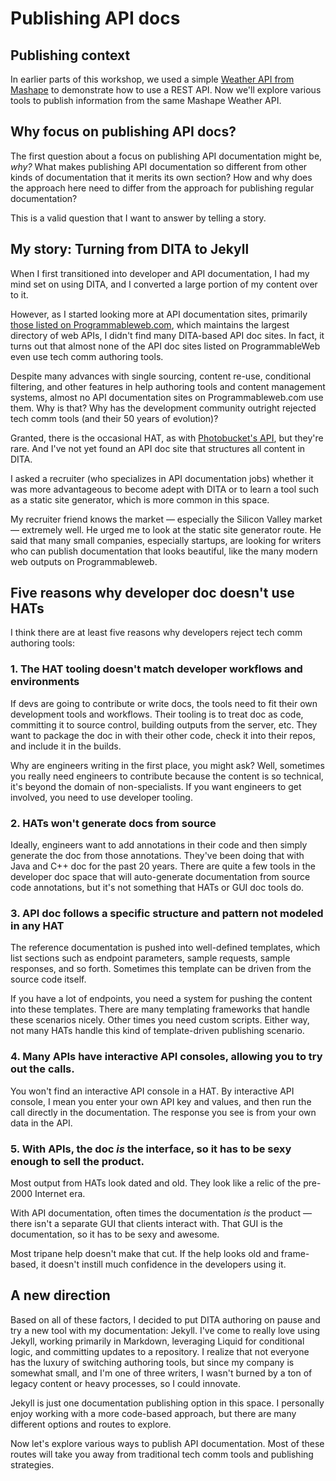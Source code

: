 # Publishing API docs

## Publishing context

In earlier parts of this workshop, we used a simple [Weather API from Mashape](https://www.mashape.com/fyhao/weather-13) to demonstrate how to use a REST API. Now we'll explore various tools to publish information from the same Mashape Weather API.

## Why focus on publishing API docs?
The first question about a focus on publishing API documentation might be, *why?* What makes publishing API documentation so different from other kinds of documentation that it merits its own section? How and why does the approach here need to differ from the approach for publishing regular documentation?

This is a valid question that I want to answer by telling a story.

## My story: Turning from DITA to Jekyll

When I first transitioned into developer and API documentation, I had my mind set on using DITA, and I converted a large portion of my content over to it.

However, as I started looking more at API documentation sites, primarily [those listed on Programmableweb.com](http://www.programmableweb.com/apis/directory), which maintains the largest directory of web APIs, I didn't find many DITA-based API doc sites. In fact, it turns out that almost none of the API doc sites listed on ProgrammableWeb even use tech comm authoring tools.

Despite many advances with single sourcing, content re-use, conditional filtering, and other features in help authoring tools and content management systems, almost no API documentation sites on Programmableweb.com use them. Why is that? Why has the development community outright rejected tech comm tools (and their 50 years of evolution)?

Granted, there is the occasional HAT, as with [Photobucket's API](https://pic.photobucket.com/dev_help/WebHelpPublic/Content/PB%20API%20Introduction.htm), but they're rare. And I've not yet found an API doc site that structures all content in DITA.

I asked a recruiter (who specializes in API documentation jobs) whether it was more advantageous to become adept with DITA or to learn a tool such as a static site generator, which is more common in this space.

My recruiter friend knows the market &mdash; especially the Silicon Valley market &mdash; extremely well. He urged me to look at the static site generator route. He said that many small companies, especially startups, are looking for writers who can publish documentation that looks beautiful, like the many modern web outputs on Programmableweb.

## Five reasons why developer doc doesn't use HATs

I think there are at least five reasons why developers reject tech comm authoring tools:

### 1. The HAT tooling doesn't match developer workflows and environments

If devs are going to contribute or write docs, the tools need to fit their own development tools and workflows. Their tooling is to treat doc as code, committing it to source control, building outputs from the server, etc. They want to package the doc in with their other code, check it into their repos, and include it in the builds.

Why are engineers writing in the first place, you might ask? Well, sometimes you really need engineers to contribute because the content is so technical, it's beyond the domain of non-specialists. If you want engineers to get involved, you need to use developer tooling.

### 2. HATs won't generate docs from source

Ideally, engineers want to add annotations in their code and then simply generate the doc from those annotations. They've been doing that with Java and C++ doc for the past 20 years. There are quite a few tools in the developer doc space that will auto-generate documentation from source code annotations, but it's not something that HATs or GUI doc tools do.

### 3. API doc follows a specific structure and pattern not modeled in any HAT

The reference documentation is pushed into well-defined templates, which list sections such as endpoint parameters, sample requests, sample responses, and so forth. Sometimes this template can be driven from the source code itself.

If you have a lot of endpoints, you need a system for pushing the content into these templates. There are many templating frameworks that handle these scenarios nicely. Other times you need custom scripts. Either way, not many HATs handle this kind of template-driven publishing scenario.

### 4. Many APIs have interactive API consoles, allowing you to try out the calls.

You won't find an interactive API console in a HAT. By interactive API console, I mean you enter your own API key and values, and then run the call directly in the documentation. The response you see is from your own data in the API.

### 5. With APIs, the doc *is* the interface, so it has to be sexy enough to sell the product.

Most output from HATs look dated and old. They look like a relic of the pre-2000 Internet era.

With API documentation, often times the documentation *is* the product &mdash; there isn't a separate GUI that clients interact with. That GUI is the documentation, so it has to be sexy and awesome.

Most tripane help doesn't make that cut. If the help looks old and frame-based, it doesn't instill much confidence in the developers using it.

## A new direction

Based on all of these factors, I decided to put DITA authoring on pause and try a new tool with my documentation: Jekyll. I've come to really love using Jekyll, working primarily in Markdown, leveraging Liquid for conditional logic, and committing updates to a repository. I realize that not everyone has the luxury of switching authoring tools, but since my company is somewhat small, and I'm one of three writers, I wasn't burned by a ton of legacy content or heavy processes, so I could innovate.

Jekyll is just one documentation publishing option in this space. I personally enjoy working with a more code-based approach, but there are many different options and routes to explore.

Now let's explore various ways to publish API documentation. Most of these routes will take you away from traditional tech comm tools and publishing strategies.
